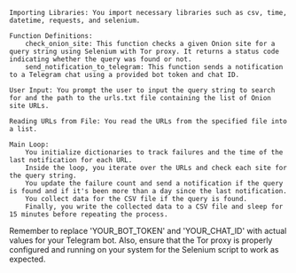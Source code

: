     Importing Libraries: You import necessary libraries such as csv, time, datetime, requests, and selenium.

    Function Definitions:
        check_onion_site: This function checks a given Onion site for a query string using Selenium with Tor proxy. It returns a status code indicating whether the query was found or not.
        send_notification_to_telegram: This function sends a notification to a Telegram chat using a provided bot token and chat ID.

    User Input: You prompt the user to input the query string to search for and the path to the urls.txt file containing the list of Onion site URLs.

    Reading URLs from File: You read the URLs from the specified file into a list.

    Main Loop:
        You initialize dictionaries to track failures and the time of the last notification for each URL.
        Inside the loop, you iterate over the URLs and check each site for the query string.
        You update the failure count and send a notification if the query is found and if it's been more than a day since the last notification.
        You collect data for the CSV file if the query is found.
        Finally, you write the collected data to a CSV file and sleep for 15 minutes before repeating the process.
Remember to replace 'YOUR_BOT_TOKEN' and 'YOUR_CHAT_ID' with actual values for your Telegram bot. Also, ensure that the Tor proxy is properly configured and running on your system for the Selenium script to work as expected.
